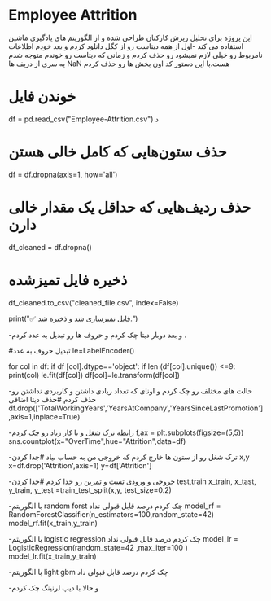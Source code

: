 # Employee Attrition
این پروژه برای تحلیل ریزش کارکنان طراحی شده و از الگوریتم های یادگیری ماشین استفاده می کند
-اول از همه دیتاست رو از کگل دانلود کردم و بعد خودم اطلاعات نامربوط رو خیلی لازم نمیشود رو حذف کردم 
و زمانی که دیتاست رو خوندم متوجه شدم یه سری از دریف ها NaN هست.با این دستور کد اون بخش ها رو حذف کردم

# خوندن فایل
df = pd.read_csv("Employee-Attrition.csv")  د

#  حذف ستون‌هایی که کامل خالی هستن
df = df.dropna(axis=1, how='all')
# حذف ردیف‌هایی که حداقل یک مقدار خالی دارن
df_cleaned = df.dropna()

#  ذخیره فایل تمیزشده
df_cleaned.to_csv("cleaned_file.csv", index=False)

print("✅ فایل تمیزسازی شد و ذخیره شد.")



-و بعد دوبار دیتا چک کردم و حروف ها رو تبدیل به عدد کردم .


#تبدیل حروف به عدد
le=LabelEncoder()

for col in df:
    if df [col].dtype=='object':
        if len (df[col].unique()) <=9:
            print(col)
            le.fit(df[col])
            df[col]=le.transform(df[col])



-حالت های مختلف رو چک کردم و اونای که تعداد زیادی داشتن و کاربردی نداشتن رو حذف کردم
#حذف دیتا اضافی
df.drop(['TotalWorkingYears','YearsAtCompany','YearsSinceLastPromotion'],axis=1,inplace=True)


-رابطه ترک شغل و با کار زیاد رو چک کردم 
            f,ax = plt.subplots(figsize=(5,5))
sns.countplot(x="OverTime",hue="Attrition",data=df)


-ترک شغل رو از ستون ها خارج کردم که خروجی من به حساب بیاد
#جدا کردن x,y
x=df.drop('Attrition',axis=1)
y=df['Attrition']

-خروجی و ورودی تست و تمرین رو جدا کردم
#جدا کردن test,train
x_train, x_tast, y_train, y_test =train_test_split(x,y, test_size=0.2)

-با الگوریتم random forst چک کردم درصد قابل قبولی نداد
model_rf = RandomForestClassifier(n_estimators=100,random_state=42)
model_rf.fit(x_train,y_train)

-با الگوریتم logistic regression چک کردم درصد قابل قبولی نداد
model_lr = LogisticRegression(random_state=42 ,max_iter=100 )
model_lr.fit(x_train,y_train)

-با الگوریتم light gbm چک کردم درصد قابل قبولی داد

-و حالا با دیپ لرنینگ چک کردم
